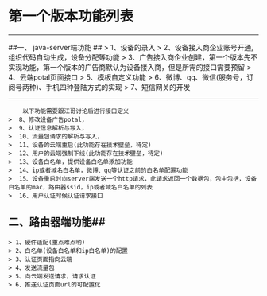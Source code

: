 # 第一个版本功能列表 #

----------

##一、 java-server端功能 ##
	>  1、设备的录入
	>  2、设备接入商企业账号开通,组织代码自动生成，设备分配等功能
	>  3、广告接入商企业创建，第一个版本先不实现功能，第一个版本的广告商默认为设备接入商，但是所需的接口需要预留
	>  4、云端potal页面接口
	>  5、模板自定义功能
	>  6、微博、qq、微信(服务号，订阅号两种)、手机四种登陆方式的实现
	>  7、短信网关的开发

----------
		以下功能需要跟江哥讨论后进行接口定义
	>  8、修改设备广告potal，
	>  9、认证信息解析与写入，
	>  10、流量包请求的解析与写入，
	>  11、设备的云端重启(此功能存在技术壁垒，待定)
	>  12、用户的云端强制下线(此功能存在技术壁垒，待定)
	>  13、设备白名单，提供设备白名单添加功能
	>  14、ip或者域名白名单，微博、qq等认证之前的白名单配置功能
	>  15、设备重启时向server端发送一个http请求，此请求返回一个数据包，包中包括，设备白名单的mac，路由器ssid，ip或者域名白名单的列表
	>  16、用户认证时候认证请求接口

## 二、路由器端功能##
	> 1、硬件适配(重点难点哟)
	> 2、白名单(设备白名单和ip白名单)的配置
	> 3、认证页面指向云端
	> 4、发送流量包
	> 5、向云端发送请求，请求认证
	> 6、推送认证页面url的可配置化

